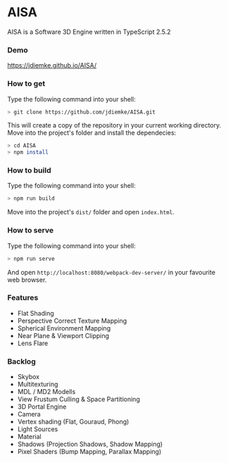 # AISA
AISA is a Software 3D Engine written in TypeScript 2.5.2
### Demo
https://jdiemke.github.io/AISA/
### How to get
Type the following command into your shell:
```bash
> git clone https://github.com/jdiemke/AISA.git
```
This will create a copy of the repository in your current working directory. Move into the project's folder and install the dependecies:
```bash
> cd AISA
> npm install
```
### How to build
Type the following command into your shell:
```bash
> npm run build
```
Move into the project's `dist/` folder and open `index.html`.
### How to serve
Type the following command into your shell:
```bash
> npm run serve
```
And open `http://localhost:8080/webpack-dev-server/` in your favourite web browser.
### Features
- Flat Shading
- Perspective Correct Texture Mapping
- Spherical Environment Mapping
- Near Plane & Viewport Clipping
- Lens Flare
### Backlog
- Skybox
- Multitexturing
- MDL / MD2 Modells
- View Frustum Culling & Space Partitioning
- 3D Portal Engine
- Camera
- Vertex shading (Flat, Gouraud, Phong)
- Light Sources
- Material
- Shadows (Projection Shadows, Shadow Mapping)
- Pixel Shaders (Bump Mapping, Parallax Mapping)
